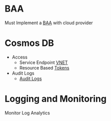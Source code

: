 
# BAA
Must Implement a [BAA](https://www.hipaajournal.com/azure-hipaa-compliant/) with cloud provider


# Cosmos DB 
* Access
  * Service Endpoint [VNET](https://datica.com/academy/azure-cosmos-db-guide-how-to-configure-cosmos-db-to-comply-with-hipaa-and-hitrust/)
  * Resource Based [Tokens](https://docs.microsoft.com/en-us/azure/cosmos-db/secure-access-to-data)
 * Audit Logs
   * [Audit Logs](https://docs.microsoft.com/en-us/azure/cosmos-db/logging)
# Logging and Monitoring
Monitor
Log Analytics
